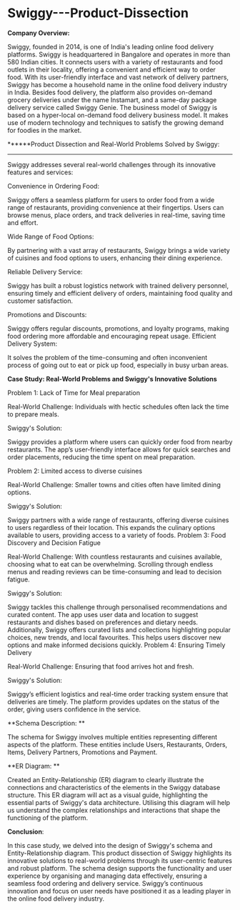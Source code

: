 # Swiggy---Product-Dissection

**Company Overview:**

Swiggy, founded in 2014, is one of India's leading online food delivery platforms. Swiggy is headquartered in Bangalore and operates in more than 580 Indian cities. It connects users with a variety of restaurants and food outlets in their locality, offering a convenient and efficient way to order food. With its user-friendly interface and vast network of delivery partners, Swiggy has become a household name in the online food delivery industry in India.
Besides food delivery, the platform also provides on-demand grocery deliveries under the name Instamart, and a same-day package delivery service called Swiggy Genie. The business model of Swiggy is based on a hyper-local on-demand food delivery business model. It makes use of modern technology and techniques to satisfy the growing demand for foodies in the market.

******Product Dissection and Real-World Problems Solved by Swiggy:
******

Swiggy addresses several real-world challenges through its innovative features and services: 

Convenience in Ordering Food: 

Swiggy offers a seamless platform for users to order food from a wide range of restaurants, providing convenience at their fingertips. Users can browse menus, place orders, and track deliveries in real-time, saving time and effort.

Wide Range of Food Options:

By partnering with a vast array of restaurants, Swiggy brings a wide variety of cuisines and food options to users, enhancing their dining experience.

Reliable Delivery Service:

Swiggy has built a robust logistics network with trained delivery personnel, ensuring timely and efficient delivery of orders, maintaining food quality and customer satisfaction.

Promotions and Discounts:

Swiggy offers regular discounts, promotions, and loyalty programs, making food ordering more affordable and encouraging repeat usage.
Efficient Delivery System:

It solves the problem of the time-consuming and often inconvenient process of going out to eat or pick up food, especially in busy urban areas.

**Case Study: Real-World Problems and Swiggy's Innovative Solutions**

Problem 1: Lack of Time for Meal preparation

Real-World Challenge: Individuals with hectic schedules often lack the time to prepare meals.

Swiggy's Solution:

Swiggy provides a platform where users can quickly order food from nearby restaurants. The app’s user-friendly interface allows for quick searches and order placements, reducing the time spent on meal preparation.

Problem 2: Limited access to diverse cuisines

Real-World Challenge: Smaller towns and cities often have limited dining options.

Swiggy's Solution:

Swiggy partners with a wide range of restaurants, offering diverse cuisines to users regardless of their location. This expands the culinary options available to users, providing access to a variety of foods.
Problem 3: Food Discovery and Decision Fatigue

Real-World Challenge: With countless restaurants and cuisines available, choosing what to eat can be overwhelming. Scrolling through endless menus and reading reviews can be time-consuming and lead to decision fatigue.

Swiggy's Solution:

Swiggy tackles this challenge through personalised recommendations and curated content. The app uses user data and location to suggest restaurants and dishes based on preferences and dietary needs. Additionally, Swiggy offers curated lists and collections highlighting popular choices, new trends, and local favourites. This helps users discover new options and make informed decisions quickly.
Problem 4: Ensuring Timely Delivery

Real-World Challenge: Ensuring that food arrives hot and fresh.

Swiggy's Solution:

Swiggy’s efficient logistics and real-time order tracking system ensure that deliveries are timely. The platform provides updates on the status of the order, giving users confidence in the service.

**Schema Description: **

The schema for Swiggy involves multiple entities representing different aspects of the platform. These entities include Users, Restaurants, Orders, Items, Delivery Partners, Promotions and Payment.

**ER Diagram: **

Created an Entity-Relationship (ER) diagram to clearly illustrate the connections and characteristics of the elements in the Swiggy database structure. This ER diagram will act as a visual guide, highlighting the essential parts of Swiggy's data architecture. Utilising this diagram will help us understand the complex relationships and interactions that shape the functioning of the platform.

**Conclusion**:

In this case study, we delved into the design of Swiggy's schema and Entity-Relationship diagram. This product dissection of Swiggy highlights its innovative solutions to real-world problems through its user-centric features and robust platform. The schema design supports the functionality and user experience by organising and managing data effectively, ensuring a seamless food ordering and delivery service. Swiggy’s continuous innovation and focus on user needs have positioned it as a leading player in the online food delivery industry.


        

